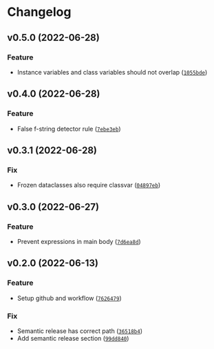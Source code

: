 # Changelog

<!--next-version-placeholder-->

## v0.5.0 (2022-06-28)
### Feature
* Instance variables and class variables should not overlap ([`1055bde`](https://github.com/tutorintelligence/tutor_flake/commit/1055bde4f8c96bcb47ef55bfe7ea4d2e06a90e32))

## v0.4.0 (2022-06-28)
### Feature
* False f-string detector rule ([`7ebe3eb`](https://github.com/tutorintelligence/tutor_flake/commit/7ebe3eb0a5d4abc581968eca3c41c48af109345a))

## v0.3.1 (2022-06-28)
### Fix
* Frozen dataclasses also require classvar ([`04897eb`](https://github.com/tutorintelligence/tutor_flake/commit/04897ebcae67bb57339a6da42c66b0a2b297c056))

## v0.3.0 (2022-06-27)
### Feature
* Prevent expressions in main body ([`7d6ea8d`](https://github.com/tutorintelligence/tutor_flake/commit/7d6ea8d7bb6e6b89f9fcca7862c82dfd4085f2e9))

## v0.2.0 (2022-06-13)
### Feature
* Setup github and workflow ([`7626479`](https://github.com/tutorintelligence/tutor_flake/commit/762647920cd3ebcff6394950fdab30598b1924a4))

### Fix
* Semantic release has correct path ([`36518b4`](https://github.com/tutorintelligence/tutor_flake/commit/36518b4081619116ae181725a7571e53ab2a994c))
* Add semantic release section ([`99dd840`](https://github.com/tutorintelligence/tutor_flake/commit/99dd840f960a5a63895a118f7a19d5fee242aee4))
